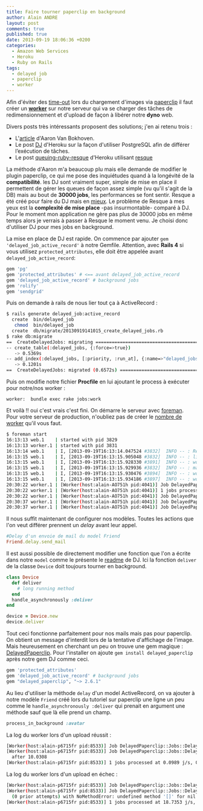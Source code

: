 ```yaml
---
title: Faire tourner paperclip en background
author: Alain ANDRE
layout: post
comments: true
published: true
date: 2013-09-19 18:06:36 +0200
categories:
  - Amazon Web Services
  - Heroku
  - Ruby on Rails
tags:
  - delayed job
  - paperclip
  - worker
---
```

Afin d'éviter des [time-out][1] lors du chargement d'images via [paperclip][2] il faut créer un [**worker**][3] sur notre serveur qui va se charger des tâches de redimensionnement et d'upload de façon à libérer notre **dyno** web.

Divers posts très intéressants proposent des solutions; j'en ai retenu trois :

*   L'[article][4] d'Aaron Van Bokhoven.
*   Le post [DJ][5] d'Heroku sur la façon d'utiliser PostgreSQL afin de différer l’exécution de tâches.
*   Le post [queuing-ruby-resque][6] d'Heroku utilisant [resque][7]

La méthode d'Aaron m'a beaucoup plu mais elle demande de modifier le plugin paperclip, ce qui me pose des inquiétudes quand à la longévité de la **compatibilité**. les DJ sont vraiment super, simple de mise en place il permettent de gérer les queues de façon assez simple (vu qu'il s'agit de la DB) mais au bout de **30000 jobs**, les performances se font sentir. Resque a été créé pour faire du DJ mais en [mieux][8]. Le problème de Resque à mes yeux est la **complexité de mise place** -pas insurmontable- comparé à DJ. Pour le moment mon application ne gère pas plus de 30000 jobs en même temps alors je verrais à passer à Resque le moment venu. Je choisi donc d'utiliser DJ pour mes jobs en background.

La mise en place de DJ est rapide. On commence par ajouter `gem 'delayed_job_active_record'` à notre Gemfile. Attention, avec **Rails 4** si vous utilisez `protected_attributes`, elle doit être appelée avant `delayed_job_active_record`:

```ruby
gem 'pg'
gem 'protected_attributes' # <== avant delayed_job_active_record
gem 'delayed_job_active_record' # background jobs
gem 'rolify'
gem 'sendgrid'
```

Puis on demande à rails de nous lier tout ça à ActiveRecord :

```bash
$ rails generate delayed_job:active_record
  create  bin/delayed_job
   chmod  bin/delayed_job
  create  db/migrate/20130919141015_create_delayed_jobs.rb
$ rake db:migrate
==  CreateDelayedJobs: migrating ==============================================
-- create_table(:delayed_jobs, {:force=>true})
   -> 0.5369s
-- add_index(:delayed_jobs, [:priority, :run_at], {:name=>"delayed_jobs_priority"})
   -> 0.1201s
==  CreateDelayedJobs: migrated (0.6572s) =====================================
```

Puis on modifie notre fichier **Procfile** en lui ajoutant le process à exécuter pour notre/nos worker :

```
worker:  bundle exec rake jobs:work
```

Et voilà !! oui c'est vrais c'est fini. On démarre le serveur avec [foreman][9]. Pour votre serveur de production, n'oubliez pas de créer le [nombre de worker][10] qu'il vous faut.

```bash
$ foreman start
16:13:13 web.1    | started with pid 3829
16:13:13 worker.1 | started with pid 3831
16:13:14 web.1    | I, [2013-09-19T16:13:14.047524 #3832]  INFO -- : Refreshing Gem list
16:13:15 web.1    | I, [2013-09-19T16:13:15.905048 #3832]  INFO -- : listening on addr=0.0.0.0:5000 fd=8
16:13:15 web.1    | I, [2013-09-19T16:13:15.928330 #3891]  INFO -- : worker=0 ready
16:13:15 web.1    | I, [2013-09-19T16:13:15.929936 #3832]  INFO -- : master process ready
16:13:15 web.1    | I, [2013-09-19T16:13:15.930476 #3894]  INFO -- : worker=1 ready
16:13:15 web.1    | I, [2013-09-19T16:13:15.934186 #3897]  INFO -- : worker=2 ready
20:30:22 worker.1 | [Worker(host:alain-AO751h pid:4041)] Job DelayedPaperclip::Jobs::DelayedJob (id=1) COMPLETED after 38.8487
20:30:22 worker.1 | [Worker(host:alain-AO751h pid:4041)] 1 jobs processed at 0.0253 j/s, 0 failed
20:30:22 worker.1 | [Worker(host:alain-AO751h pid:4041)] Job DelayedPaperclip::Jobs::DelayedJob (id=2) RUNNING
20:30:37 worker.1 | [Worker(host:alain-AO751h pid:4041)] Job DelayedPaperclip::Jobs::DelayedJob (id=2) COMPLETED after 36.5383
20:30:37 worker.1 | [Worker(host:alain-AO751h pid:4041)] Job DelayedPaperclip::Jobs::DelayedJob (id=3) RUNNING
```

Il nous suffit maintenant de configurer nos modèles. Toutes les actions que l'on veut différer prennent un *delay* avant leur appel.

```ruby 
#Delay d'un envoie de mail du model Friend
Friend.delay.send_mail
```

Il est aussi possible de directement modifier une fonction que l'on a écrite dans notre `model` comme le présente le [readme][11] de DJ. Ici la fonction `deliver` de la classe `Device` doit toujours tourner en background.

```ruby
class Device
  def deliver
    # long running method
  end
  handle_asynchronously :deliver
end

device = Device.new
device.deliver
```

Tout ceci fonctionne parfaitement pour nos mails mais pas pour paperclip. On obtient un message d'interdit lors de la tentative d'affichage de l'image. Mais heureusement en cherchant un peu on trouve une gem magique : [DelayedPaperclip][12]. Pour l'installer on ajoute `gem install delayed_paperclip` après notre gem DJ comme ceci.

```ruby
gem 'protected_attributes'
gem 'delayed_job_active_record' # background jobs
gem "delayed_paperclip", "~> 2.6.1"
```

Au lieu d'utiliser la méthode `delay` d'un model ActiveRecord, on va ajouter à notre modèle `Friend` créé lors du tutoriel sur paperclip une ligne un peu comme le `handle_asynchronously :deliver` qui prenait en argument une méthode sauf que là elle prend un champ.

```ruby
process_in_background :avatar
```

La log du worker lors d'un upload réussit :

```bash
[Worker(host:alain-p6715fr pid:8533)] Job DelayedPaperclip::Jobs::DelayedJob (id=47) RUNNING
[Worker(host:alain-p6715fr pid:8533)] Job DelayedPaperclip::Jobs::DelayedJob (id=47) COMPLETED
  after 10.0308
[Worker(host:alain-p6715fr pid:8533)] 1 jobs processed at 0.0989 j/s, 0 failed
```

La log du worker lors d'un upload en échec :

```bash
[Worker(host:alain-p6715fr pid:8533)] Job DelayedPaperclip::Jobs::DelayedJob (id=48) RUNNING
[Worker(host:alain-p6715fr pid:8533)] Job DelayedPaperclip::Jobs::DelayedJob (id=48) FAILED
  (0 prior attempts) with NoMethodError: undefined method '[]' for nil:NilClass
[Worker(host:alain-p6715fr pid:8533)] 1 jobs processed at 18.7353 j/s, 1 failed
```

 [1]: http://www.alain-andre.fr/blog/2013/09/18/gerer-les-timeouts-de-rails-sur-heroku/
 [2]: https://github.com/thoughtbot/paperclip
 [3]: https://devcenter.heroku.com/articles/background-jobs-queueing
 [4]: http://aaronvb.com/articles/15-paperclip-amazon-s3-background-upload-using-starling-and-workling
 [5]: https://devcenter.heroku.com/articles/delayed-job#setting-up-delayed-job
 [6]: https://devcenter.heroku.com/articles/queuing-ruby-resque
 [7]: https://github.com/resque/resque
 [8]: https://github.com/blog/542-introducing-resque
 [9]: https://devcenter.heroku.com/articles/procfile
 [10]: https://devcenter.heroku.com/articles/scaling
 [11]: https://github.com/collectiveidea/delayed_job
 [12]: https://github.com/jrgifford/delayed_paperclip

